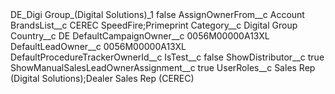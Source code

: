 <?xml version="1.0" encoding="UTF-8"?>
<CustomMetadata xmlns="http://soap.sforce.com/2006/04/metadata" xmlns:xsi="http://www.w3.org/2001/XMLSchema-instance" xmlns:xsd="http://www.w3.org/2001/XMLSchema">
    <label>DE_Digi Group_(Digital Solutions)_1</label>
    <protected>false</protected>
    <values>
        <field>AssignOwnerFrom__c</field>
        <value xsi:type="xsd:string">Account</value>
    </values>
    <values>
        <field>BrandsList__c</field>
        <value xsi:type="xsd:string">CEREC SpeedFire;Primeprint</value>
    </values>
    <values>
        <field>Category__c</field>
        <value xsi:type="xsd:string">Digital Group</value>
    </values>
    <values>
        <field>Country__c</field>
        <value xsi:type="xsd:string">DE</value>
    </values>
    <values>
        <field>DefaultCampaignOwner__c</field>
        <value xsi:type="xsd:string">0056M00000A13XL</value>
    </values>
    <values>
        <field>DefaultLeadOwner__c</field>
        <value xsi:type="xsd:string">0056M00000A13XL</value>
    </values>
    <values>
        <field>DefaultProcedureTrackerOwnerId__c</field>
        <value xsi:nil="true"/>
    </values>
    <values>
        <field>IsTest__c</field>
        <value xsi:type="xsd:boolean">false</value>
    </values>
    <values>
        <field>ShowDistributor__c</field>
        <value xsi:type="xsd:boolean">true</value>
    </values>
    <values>
        <field>ShowManualSalesLeadOwnerAssignment__c</field>
        <value xsi:type="xsd:boolean">true</value>
    </values>
    <values>
        <field>UserRoles__c</field>
        <value xsi:type="xsd:string">Sales Rep (Digital Solutions);Dealer Sales Rep (CEREC)</value>
    </values>
</CustomMetadata>
